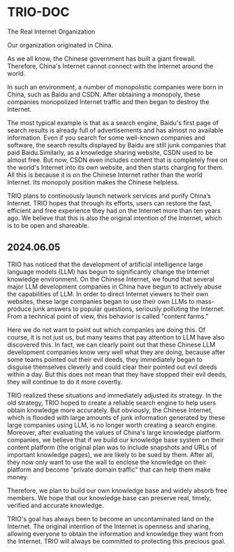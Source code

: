 # TRIO-DOC
The Real Internet Organization

Our organization originated in China.

As we all know, the Chinese government has built a giant firewall. Therefore, China's Internet cannot connect with the Internet around the world.

In such an environment, a number of monopolistic companies were born in China, such as Baidu and CSDN. After obtaining a monopoly, these companies monopolized Internet traffic and then began to destroy the Internet.

The most typical example is that as a search engine, Baidu's first page of search results is already full of advertisements and has almost no available information. Even if you search for some well-known companies and software, the search results displayed by Baidu are still junk companies that paid Baidu.Similarly, as a knowledge sharing website, CSDN used to be almost free. But now, CSDN even includes content that is completely free on the world's Internet into its own website, and then starts charging for them. All this is because it is on the Chinese Internet rather than the world Internet. Its monopoly position makes the Chinese helpless.

TRIO plans to continuously launch network services and purify China’s Internet. TRIO hopes that through its efforts, users can restore the fast, efficient and free experience they had on the Internet more than ten years ago. We believe that this is also the original intention of the Internet, which is to be open and shareable.

## 2024.06.05
TRIO has noticed that the development of artificial intelligence large language models (LLM) has begun to significantly change the Internet knowledge environment. On the Chinese Internet, we found that several major LLM development companies in China have begun to actively abuse the capabilities of LLM. In order to direct Internet viewers to their own websites, these large companies began to use their own LLMs to mass-produce junk answers to popular questions, seriously polluting the Internet. From a technical point of view, this behavior is called "content farms."

Here we do not want to point out which companies are doing this. Of course, it is not just us, but many teams that pay attention to LLM have also discovered this. In fact, we can clearly point out that these Chinese LLM development companies know very well what they are doing, because after some teams pointed out their evil deeds, they immediately began to disguise themselves cleverly and could clear their pointed out evil deeds within a day. But this does not mean that they have stopped their evil deeds, they will continue to do it more covertly.

TRIO realized these situations and immediately adjusted its strategy. In the old strategy, TRIO hoped to create a reliable search engine to help users obtain knowledge more accurately. But obviously, the Chinese Internet, which is flooded with large amounts of junk information generated by these large companies using LLM, is no longer worth creating a search engine. Moreover, after evaluating the values ​​of China's large knowledge platform companies, we believe that if we build our knowledge base system on their content platform (the original plan was to include snapshots and URLs of important knowledge pages), we are likely to be sued by them. After all, they now only want to use the wall to enclose the knowledge on their platform and become "private domain traffic" that can help them make money.

Therefore, we plan to build our own knowledge base and widely absorb free members. We hope that our knowledge base can preserve real, timely, verified and accurate knowledge.

TRIO's goal has always been to become an uncontaminated land on the Internet. The original intention of the Internet is openness and sharing, allowing everyone to obtain the information and knowledge they want from the Internet. TRIO will always be committed to protecting this precious goal.